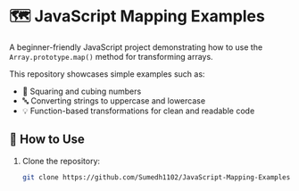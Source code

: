# 🗺️ JavaScript Mapping Examples

A beginner-friendly JavaScript project demonstrating how to use the `Array.prototype.map()` method for transforming arrays.

This repository showcases simple examples such as:

- 🔢 Squaring and cubing numbers  
- 🔤 Converting strings to uppercase and lowercase  
- 💡 Function-based transformations for clean and readable code

## 🚀 How to Use

1. Clone the repository:
   ```bash
   git clone https://github.com/Sumedh1102/JavaScript-Mapping-Examples.git
